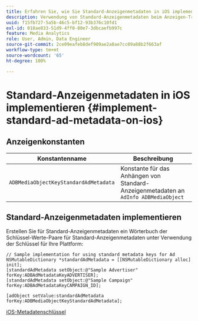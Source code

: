 ```yaml
---
title: Erfahren Sie, wie Sie Standard-Anzeigenmetadaten in iOS implementieren.
description: Verwendung von Standard-Anzeigenmetadaten beim Anzeigen-Tracking in iOS.
uuid: f15fb727-5a5b-46c5-bf12-93b376c10fd1
exl-id: 018ae833-51d9-4ff0-80e7-3dbcaefb997c
feature: Media Analytics
role: User, Admin, Data Engineer
source-git-commit: 2ce09eafeb8def909ae2a8ae7cc09a88b2f663af
workflow-type: tm+mt
source-wordcount: '65'
ht-degree: 100%

---
```


# Standard-Anzeigenmetadaten in iOS implementieren {#implement-standard-ad-metadata-on-ios}

## Anzeigenkonstanten

| Konstantenname | Beschreibung   |
|---|---|
| `ADBMediaObjectKeyStandardAdMetadata` | Konstante für das Anhängen von Standard-Anzeigenmetadaten an `AdInfo ADBMediaObject` |

## Standard-Anzeigenmetadaten implementieren

Erstellen Sie für Standard-Anzeigenmetadaten ein Wörterbuch der Schlüssel-Werte-Paare für Standard-Anzeigenmetadaten unter Verwendung der Schlüssel für Ihre Plattform:

```
// Sample implementation for using standard metadata keys for Ad 
NSMutableDictionary *standardAdMetadata = [[NSMutableDictionary alloc] init]; 
[standardAdMetadata setObject:@"Sample Advertiser" forKey:ADBAdMetadataKeyADVERTISER]; 
[standardAdMetadata setObject:@"Sample Campaign" forKey:ADBAdMetadataKeyCAMPAIGN_ID]; 
 
[adObject setValue:standardAdMetadata forKey:ADBMediaObjectKeyStandardAdMetadata];
```

[iOS-Metadatenschlüssel](/help/use-cases/track-av-playback/impl-std-metadata/ios-metadata-keys.md)
